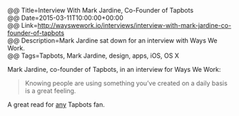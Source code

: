@@ Title=Interview With Mark Jardine, Co-Founder of Tapbots  
@@ Date=2015-03-11T10:00:00+00:00  
@@ Link=http://wayswework.io/interviews/interview-with-mark-jardine-co-founder-of-tapbots  
@@ Description=Mark Jardine sat down for an interview with Ways We Work.  
@@ Tags=Tapbots, Mark Jardine, design, apps, iOS, OS X  

Mark Jardine, co-founder of Tapbots, in an interview for Ways We Work:
>Knowing people are using something you’ve created on a daily basis is a great feeling.

A great read for [any][theoveranalyzed] Tapbots fan.

[theoveranalyzed]: /2015/2/27/tapbots-new-website